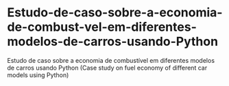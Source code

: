 # Estudo-de-caso-sobre-a-economia-de-combust-vel-em-diferentes-modelos-de-carros-usando-Python
Estudo de caso sobre a economia de combustível em diferentes modelos de carros usando Python (Case study on fuel economy of different car models using Python)
